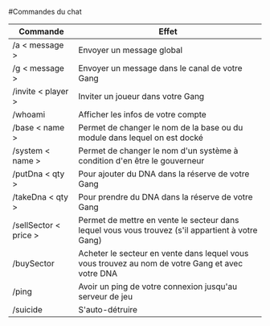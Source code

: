 #Commandes du chat

| Commande | Effet |
| -------- | ----- |
| /a < message > | Envoyer un message global |
| /g < message > | Envoyer un message dans le canal de votre Gang |
| /invite < player > | Inviter un joueur dans votre Gang |
| /whoami | Afficher les infos de votre compte |
| /base < name > | Permet de changer le nom de la base ou du module dans lequel on est docké |
| /system < name > | Permet de changer le nom d'un système à condition d'en être le gouverneur |
| /putDna < qty > | Pour ajouter du DNA dans la réserve de votre Gang |
| /takeDna < qty > | Pour prendre du DNA dans la réserve de votre Gang |
| /sellSector < price > | Permet de mettre en vente le secteur dans lequel vous vous trouvez (s'il appartient à votre Gang) |
| /buySector | Acheter le secteur en vente dans lequel vous vous trouvez au nom de votre Gang et avec votre DNA |
| /ping | Avoir un ping de votre connexion jusqu'au serveur de jeu |
| /suicide | S'auto-détruire |